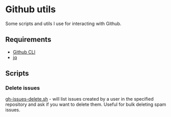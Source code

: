 # Github utils

Some scripts and utils I use for interacting with Github.

## Requirements

* [Github CLI](https://cli.github.com/)
* [jq](https://jqlang.org/)

## Scripts

### Delete issues

[gh-issues-delete.sh](scripts/gh-issues-delete.sh) - will list issues created by a user in the specified repository and ask if you want to delete them. Useful for bulk deleting spam issues.
